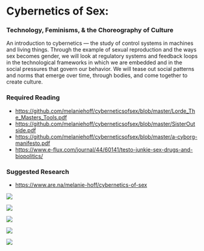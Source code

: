 # Cybernetics of Sex: 
### Technology, Feminisms, & the Choreography of Culture
An introduction to cybernetics — the study of control systems in machines and living things. Through the example of sexual reproduction and the ways sex becomes gender, we will look at regulatory systems and feedback loops in the technological frameworks in which we are embedded and in the social pressures that govern our behavior. We will tease out social patterns and norms that emerge over time, through bodies, and come together to create culture.

### Required Reading
- https://github.com/melaniehoff/cyberneticsofsex/blob/master/Lorde_The_Masters_Tools.pdf
- https://github.com/melaniehoff/cyberneticsofsex/blob/master/SisterOutside.pdf
- https://github.com/melaniehoff/cyberneticsofsex/blob/master/a-cyborg-manifesto.pdf
- https://www.e-flux.com/journal/44/60141/testo-junkie-sex-drugs-and-biopolitics/

### Suggested Research
- https://www.are.na/melanie-hoff/cybernetics-of-sex

![](https://github.com/melaniehoff/cyberneticsofsex/images/1.jpeg)

![](https://github.com/melaniehoff/cyberneticsofsex/images/2.jpeg)

![](https://github.com/melaniehoff/cyberneticsofsex/images/3.jpeg)

![](https://github.com/melaniehoff/cyberneticsofsex/images/4.jpeg)

![](https://github.com/melaniehoff/cyberneticsofsex/images/5.jpeg)

